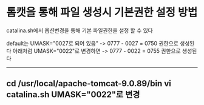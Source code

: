 # 톰캣을 통해 파일 생성시 기본권한 설정 방법
catalina.sh에서 옵션변경을 통해 기본 파일권한을 설정 할 수 있다

default는 UMASK="0027로 되어 있음" -> 0777 - 0027 = 0750 권한으로 생성된다
아래처럼 UMASK="0022"로 변경하면 -> 0777 - 0022 = 0755 권한으로 생성된다

---
cd /usr/local/apache-tomcat-9.0.89/bin
vi catalina.sh
UMASK="0022"로 변경
---
